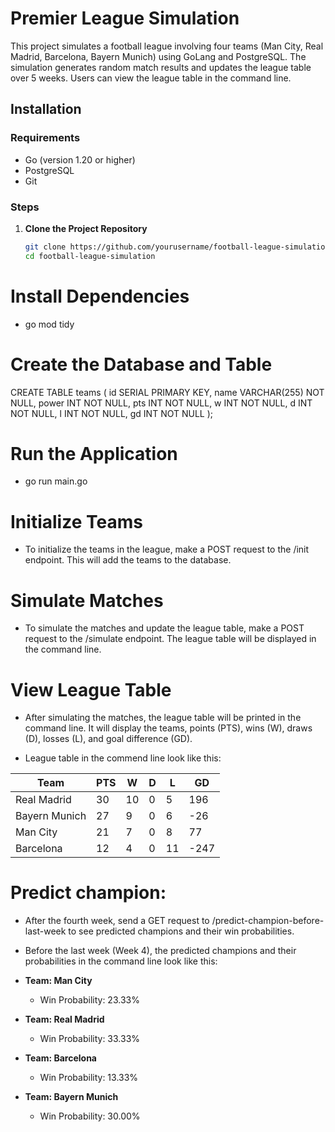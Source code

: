 # Premier League Simulation

This project simulates a football league involving four teams (Man City, Real Madrid, Barcelona, Bayern Munich) using GoLang and PostgreSQL. The simulation generates random match results and updates the league table over 5 weeks. Users can view the league table in the command line.

## Installation

### Requirements

- Go (version 1.20 or higher)
- PostgreSQL
- Git

### Steps

1. **Clone the Project Repository**
   ```bash
   git clone https://github.com/yourusername/football-league-simulation.git
   cd football-league-simulation


# Install Dependencies

- go mod tidy


# Create the Database and Table

CREATE TABLE teams (
    id SERIAL PRIMARY KEY,
    name VARCHAR(255) NOT NULL,
    power INT NOT NULL,
    pts INT NOT NULL,
    w INT NOT NULL,
    d INT NOT NULL,
    l INT NOT NULL,
    gd INT NOT NULL
);

# Run the Application

- go run main.go


# Initialize Teams

- To initialize the teams in the league, make a POST request to the /init endpoint. This will add the teams to the database.

# Simulate Matches

- To simulate the matches and update the league table, make a POST request to the /simulate endpoint. The league table will be displayed in the command line.

# View League Table

- After simulating the matches, the league table will be printed in the command line. It will display the teams, points (PTS), wins (W), draws (D), losses (L), and goal difference (GD).

- League table in the commend line look like this:

| Team           | PTS | W  | D  | L  | GD  |
|----------------|-----|----|----|----|-----|
| Real Madrid    | 30  | 10 | 0  | 5  | 196 |
| Bayern Munich  | 27  | 9  | 0  | 6  | -26 |
| Man City       | 21  | 7  | 0  | 8  | 77  |
| Barcelona      | 12  | 4  | 0  | 11 | -247|

# Predict champion:

- After the fourth week, send a GET request to /predict-champion-before-last-week to see predicted champions and their win probabilities.


- Before the last week (Week 4), the predicted champions and their probabilities in the command line look like this:

- **Team: Man City**
  - Win Probability: 23.33%
- **Team: Real Madrid**
  - Win Probability: 33.33%
- **Team: Barcelona**
  - Win Probability: 13.33%
- **Team: Bayern Munich**
  - Win Probability: 30.00%